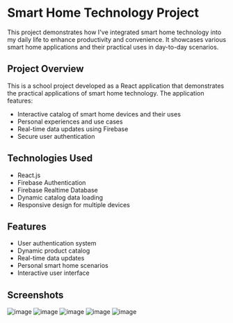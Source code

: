 # Smart Home Technology Project

This project demonstrates how I've integrated smart home technology into my daily life to enhance productivity and convenience. It showcases various smart home applications and their practical uses in day-to-day scenarios.

## Project Overview

This is a school project developed as a React application that demonstrates the practical applications of smart home technology. The application features:

- Interactive catalog of smart home devices and their uses
- Personal experiences and use cases
- Real-time data updates using Firebase
- Secure user authentication

## Technologies Used

- React.js
- Firebase Authentication
- Firebase Realtime Database
- Dynamic catalog data loading
- Responsive design for multiple devices

## Features

- User authentication system
- Dynamic product catalog
- Real-time data updates
- Personal smart home scenarios
- Interactive user interface

## Screenshots 
![image](https://github.com/user-attachments/assets/c1d07a21-27fe-4570-93c9-e46c1d6cee30)
![image](https://github.com/user-attachments/assets/ad69f96e-f1b9-4bee-ab95-5c1f27299c25)
![image](https://github.com/user-attachments/assets/80332219-9251-4857-b2a6-222c024185e4)
![image](https://github.com/user-attachments/assets/d5cf4f64-33a3-4810-b470-8905ff97a73b)
![image](https://github.com/user-attachments/assets/e3fcca5f-2ec4-4a95-81ad-200f3c6c7b19)
